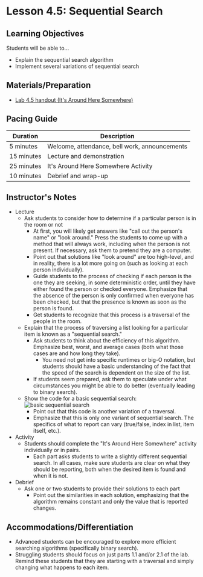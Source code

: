 # Lesson 4.5: Sequential Search

## Learning Objectives

Students will be able to...

-   Explain the sequential search algorithm
-   Implement several variations of sequential search

## Materials/Preparation

-   [Lab 4.5 handout (It's Around Here Somewhere)](lab_45.md)

## Pacing Guide

| Duration   | Description                                   |
| ---------- | --------------------------------------------- |
| 5 minutes  | Welcome, attendance, bell work, announcements |
| 15 minutes | Lecture and demonstration                     |
| 25 minutes | It's Around Here Somewhere Activity           |
| 10 minutes | Debrief and wrap-up                           |

## Instructor's Notes

-   Lecture
    -   Ask students to consider how to determine if a particular person is in the room or not
        -   At first, you will likely get answers like "call out the person's name" or "look around."  Press the students to come up with a method that will always work, including when the person is not present.  If necessary, ask them to pretend they are a computer.
        -   Point out that solutions like "look around" are too high-level, and in reality, there is a lot more going on (such as looking at each person individually).
        -   Guide students to the process of checking if each person is the one they are seeking, in some deterministic order, until they have either found the person or checked everyone.  Emphasize that the absence of the person is only confirmed when everyone has been checked, but that the presence is known as soon as the person is found.
        -   Get students to recognize that this process is a traversal of the people in the room.
    -   Explain that the process of traversing a list looking for a particular item is known as a "sequential search."
        -   Ask students to think about the efficiency of this algorithm.  Emphasize best, worst, and average cases (both what those cases are and how long they take).
            -   You need not get into specific runtimes or big-O notation, but students should have a basic understanding of the fact that the speed of the search is dependent on the size of the list.
        -   If students seem prepared, ask them to speculate under what circumstances you might be able to do better (eventually leading to binary search).
    -   Show the code for a basic sequential search: <br/>
        ![basic sequential search](basicSequentialSearch.png)
        -   Point out that this code is another variation of a traversal.
        -   Emphasize that this is only one variant of sequential search.  The specifics of what to report can vary (true/false, index in list, item itself, etc.).
-   Activity
    -   Students should complete the "It's Around Here Somewhere" activity individually or in pairs.
        -   Each part asks students to write a slightly different sequential search.  In all cases, make sure students are clear on what they should be reporting, both when the desired item is found and when it is not.
-   Debrief
    -   Ask one or two students to provide their solutions to each part
        -   Point out the similarities in each solution, emphasizing that the algorithm remains constant and only the value that is reported changes.

## Accommodations/Differentiation

-   Advanced students can be encouraged to explore more efficient searching algorithms (specifically binary search).
-   Struggling students should focus on just parts 1.1 and/or 2.1 of the lab.  Remind these students that they are starting with a traversal and simply changing what happens to each item.
